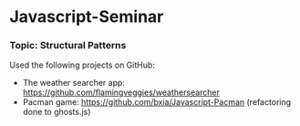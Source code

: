 # Javascript-Seminar

### Topic: Structural Patterns

 
Used the following projects on GitHub:
- The weather searcher app: https://github.com/flamingveggies/weathersearcher
- Pacman game: https://github.com/bxia/Javascript-Pacman (refactoring done to ghosts.js)
